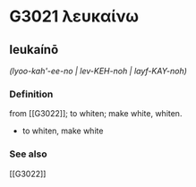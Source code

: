 # G3021 λευκαίνω

## leukaínō

_(lyoo-kah'-ee-no | lev-KEH-noh | layf-KAY-noh)_

### Definition

from [[G3022]]; to whiten; make white, whiten.

- to whiten, make white

### See also

[[G3022]]

